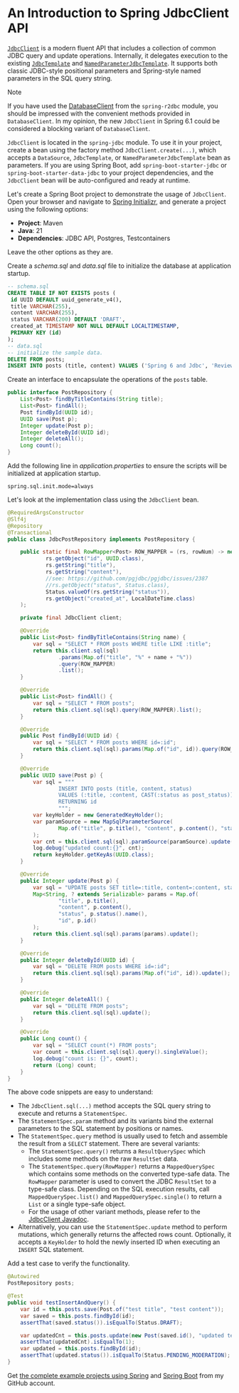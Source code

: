 # An Introduction to Spring JdbcClient API

[`JdbcClient`](https://docs.spring.io/spring-framework/docs/current/javadoc-api/org/springframework/jdbc/core/simple/JdbcClient.html) is a modern fluent API that includes a collection of common JDBC query and update operations. Internally, it delegates execution to the existing [`JdbcTemplate`](https://docs.spring.io/spring-framework/docs/current/javadoc-api/org/springframework/jdbc/core/JdbcTemplate.html) and [`NamedParameterJdbcTemplate`](https://docs.spring.io/spring-framework/docs/current/javadoc-api/org/springframework/jdbc/core/namedparam/NamedParameterJdbcTemplate.html). It supports both classic JDBC-style positional parameters and Spring-style named parameters in the SQL query string.

> [!NOTE]
> If you have used the [DatabaseClient](https://docs.spring.io/spring-framework/docs/current/javadoc-api/org/springframework/r2dbc/core/DatabaseClient.html) from the `spring-r2dbc` module, you should be impressed with the convenient methods provided in `DatabaseClient`. In my opinion, the new `JdbcClient` in Spring 6.1 could be considered a blocking variant of `DatabaseClient`.

`JdbcClient` is located in the `spring-jdbc` module. To use it in your project, create a bean using the factory method `JdbcClient.create(...)`, which accepts a `DataSource`, `JdbcTemplate`, or `NamedParameterJdbcTemplate` bean as parameters. If you are using Spring Boot, add `spring-boot-starter-jdbc` or `spring-boot-starter-data-jdbc` to your project dependencies, and the `JdbcClient` bean will be auto-configured and ready at runtime.

Let's create a Spring Boot project to demonstrate the usage of `JdbcClient`. Open your browser and navigate to [Spring Initializr](https://start.spring.io), and generate a project using the following options:

* **Project**: Maven
* **Java**: 21
* **Dependencies**: JDBC API, Postgres, Testcontainers

Leave the other options as they are.

Create a *schema.sql* and *data.sql* file to initialize the database at application startup.

```sql
-- schema.sql
CREATE TABLE IF NOT EXISTS posts (
 id UUID DEFAULT uuid_generate_v4(),
 title VARCHAR(255),
 content VARCHAR(255),
 status VARCHAR(200) DEFAULT 'DRAFT',
 created_at TIMESTAMP NOT NULL DEFAULT LOCALTIMESTAMP,
 PRIMARY KEY (id)
);
-- data.sql
-- initialize the sample data.
DELETE FROM posts;
INSERT INTO posts (title, content) VALUES ('Spring 6 and Jdbc', 'Review the Jdbc features in Spring framework 6.0');
```

Create an interface to encapsulate the operations of the `posts` table.

```java
public interface PostRepository {
    List<Post> findByTitleContains(String title);
    List<Post> findAll();
    Post findById(UUID id);
    UUID save(Post p);
    Integer update(Post p);
    Integer deleteById(UUID id);
    Integer deleteAll();
    Long count();
}
```

Add the following line in *application.properties* to ensure the scripts will be initialized at application startup.

```properties
spring.sql.init.mode=always
```

Let's look at the implementation class using the `JdbcClient` bean.

```java
@RequiredArgsConstructor
@Slf4j
@Repository
@Transactional
public class JdbcPostRepository implements PostRepository {

    public static final RowMapper<Post> ROW_MAPPER = (rs, rowNum) -> new Post(
            rs.getObject("id", UUID.class),
            rs.getString("title"),
            rs.getString("content"),
            //see: https://github.com/pgjdbc/pgjdbc/issues/2387
            //rs.getObject("status", Status.class),
            Status.valueOf(rs.getString("status")),
            rs.getObject("created_at", LocalDateTime.class)
    );

    private final JdbcClient client;

    @Override
    public List<Post> findByTitleContains(String name) {
        var sql = "SELECT * FROM posts WHERE title LIKE :title";
        return this.client.sql(sql)
                .params(Map.of("title", "%" + name + "%"))
                .query(ROW_MAPPER)
                .list();
    }

    @Override
    public List<Post> findAll() {
        var sql = "SELECT * FROM posts";
        return this.client.sql(sql).query(ROW_MAPPER).list();
    }

    @Override
    public Post findById(UUID id) {
        var sql = "SELECT * FROM posts WHERE id=:id";
        return this.client.sql(sql).params(Map.of("id", id)).query(ROW_MAPPER).single();
    }

    @Override
    public UUID save(Post p) {
        var sql = """
                INSERT INTO posts (title, content, status) 
                VALUES (:title, :content, CAST(:status as post_status)) 
                RETURNING id
                """;
        var keyHolder = new GeneratedKeyHolder();
        var paramSource = new MapSqlParameterSource(
                Map.of("title", p.title(), "content", p.content(), "status", p.status().name())
        );
        var cnt = this.client.sql(sql).paramSource(paramSource).update(keyHolder);
        log.debug("updated count:{}", cnt);
        return keyHolder.getKeyAs(UUID.class);
    }

    @Override
    public Integer update(Post p) {
        var sql = "UPDATE posts SET title=:title, content=:content, status=:status WHERE id=:id";
        Map<String, ? extends Serializable> params = Map.of(
                "title", p.title(),
                "content", p.content(),
                "status", p.status().name(),
                "id", p.id()
        );
        return this.client.sql(sql).params(params).update();
    }

    @Override
    public Integer deleteById(UUID id) {
        var sql = "DELETE FROM posts WHERE id=:id";
        return this.client.sql(sql).params(Map.of("id", id)).update();
    }

    @Override
    public Integer deleteAll() {
        var sql = "DELETE FROM posts";
        return this.client.sql(sql).update();
    }

    @Override
    public Long count() {
        var sql = "SELECT count(*) FROM posts";
        var count = this.client.sql(sql).query().singleValue();
        log.debug("count is: {}", count);
        return (Long) count;
    }
}
```

The above code snippets are easy to understand:
* The `JdbcClient.sql(...)` method accepts the SQL query string to execute and returns a `StatementSpec`.
* The `StatementSpec.param` method and its variants bind the external parameters to the SQL statement by positions or names.
* The `StatementSpec.query` method is usually used to fetch and assemble the result from a `SELECT` statement. There are several variants:
   * The `StatementSpec.query()` returns a `ResultQuerySpec` which includes some methods on the raw `ResultSet` data.
   * The `StatementSpec.query(RowMapper)` returns a `MappedQuerySpec` which contains some methods on the converted type-safe data. The `RowMapper` parameter is used to convert the JDBC `ResultSet` to a type-safe class. Depending on the SQL execution results, call `MappedQuerySpec.list()` and `MappedQuerySpec.single()` to return a `List` or a single type-safe object.
   * For the usage of other variant methods, please refer to the [JdbcClient Javadoc](https://docs.spring.io/spring-framework/docs/current/javadoc-api/org/springframework/jdbc/core/simple/JdbcClient.html).
* Alternatively, you can use the `StatementSpec.update` method to perform mutations, which generally returns the affected rows count. Optionally, it accepts a `KeyHolder` to hold the newly inserted ID when executing an `INSERT` SQL statement.

Add a test case to verify the functionality.

```java
@Autowired
PostRepository posts;

@Test
public void testInsertAndQuery() {
    var id = this.posts.save(Post.of("test title", "test content"));
    var saved = this.posts.findById(id);
    assertThat(saved.status()).isEqualTo(Status.DRAFT);

    var updatedCnt = this.posts.update(new Post(saved.id(), "updated test", "updated content", Status.PENDING_MODERATION, saved.createdAt()));
    assertThat(updatedCnt).isEqualTo(1);
    var updated = this.posts.findById(id);
    assertThat(updated.status()).isEqualTo(Status.PENDING_MODERATION);
}
```

Get [the complete example projects using Spring](https://github.com/hantsy/spring6-sandbox/tree/master/jdbc-client) and [Spring Boot](https://github.com/hantsy/spring6-sandbox/blob/master/boot-vibur-dbcp) from my GitHub account.







